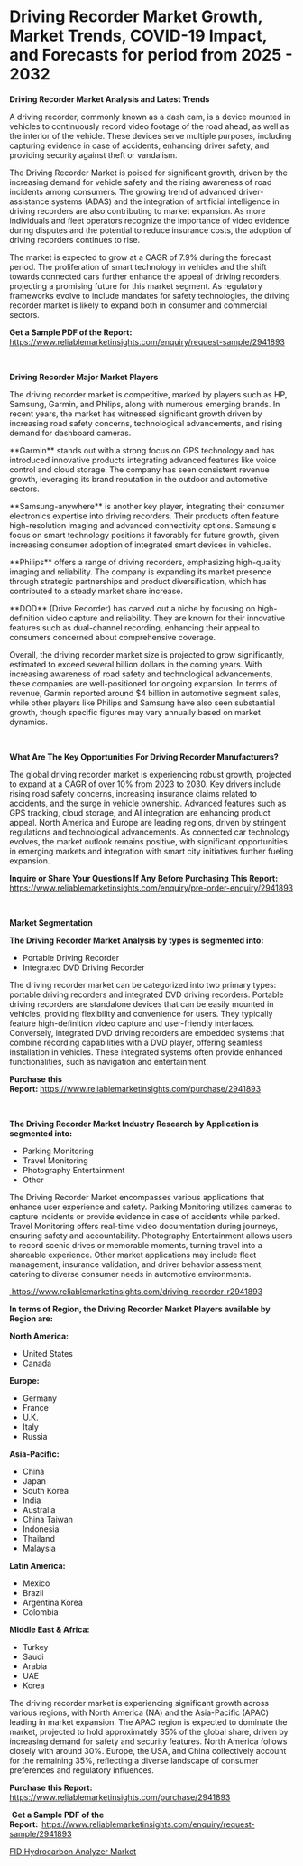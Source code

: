 <p><h1>Driving Recorder Market Growth, Market Trends, COVID-19 Impact, and Forecasts for period from 2025 - 2032</h1></p><p><strong>Driving Recorder Market Analysis and Latest Trends</strong></p>
<p><p>A driving recorder, commonly known as a dash cam, is a device mounted in vehicles to continuously record video footage of the road ahead, as well as the interior of the vehicle. These devices serve multiple purposes, including capturing evidence in case of accidents, enhancing driver safety, and providing security against theft or vandalism.</p><p>The Driving Recorder Market is poised for significant growth, driven by the increasing demand for vehicle safety and the rising awareness of road incidents among consumers. The growing trend of advanced driver-assistance systems (ADAS) and the integration of artificial intelligence in driving recorders are also contributing to market expansion. As more individuals and fleet operators recognize the importance of video evidence during disputes and the potential to reduce insurance costs, the adoption of driving recorders continues to rise.</p><p>The market is expected to grow at a CAGR of 7.9% during the forecast period. The proliferation of smart technology in vehicles and the shift towards connected cars further enhance the appeal of driving recorders, projecting a promising future for this market segment. As regulatory frameworks evolve to include mandates for safety technologies, the driving recorder market is likely to expand both in consumer and commercial sectors.</p></p>
<p><strong>Get a Sample PDF of the Report:&nbsp;</strong> <a href="https://www.reliablemarketinsights.com/enquiry/request-sample/2941893?utm_campaign=2669&utm_medium=2&utm_source=Github&utm_content=ia&utm_term=15032025&utm_id=driving-recorder">https://www.reliablemarketinsights.com/enquiry/request-sample/2941893</a></p>
<p>&nbsp;</p>
<p><strong>Driving Recorder Major Market Players</strong></p>
<p><p>The driving recorder market is competitive, marked by players such as HP, Samsung, Garmin, and Philips, along with numerous emerging brands. In recent years, the market has witnessed significant growth driven by increasing road safety concerns, technological advancements, and rising demand for dashboard cameras.</p><p>**Garmin** stands out with a strong focus on GPS technology and has introduced innovative products integrating advanced features like voice control and cloud storage. The company has seen consistent revenue growth, leveraging its brand reputation in the outdoor and automotive sectors.</p><p>**Samsung-anywhere** is another key player, integrating their consumer electronics expertise into driving recorders. Their products often feature high-resolution imaging and advanced connectivity options. Samsung's focus on smart technology positions it favorably for future growth, given increasing consumer adoption of integrated smart devices in vehicles.</p><p>**Philips** offers a range of driving recorders, emphasizing high-quality imaging and reliability. The company is expanding its market presence through strategic partnerships and product diversification, which has contributed to a steady market share increase. </p><p>**DOD** (Drive Recorder) has carved out a niche by focusing on high-definition video capture and reliability. They are known for their innovative features such as dual-channel recording, enhancing their appeal to consumers concerned about comprehensive coverage.</p><p>Overall, the driving recorder market size is projected to grow significantly, estimated to exceed several billion dollars in the coming years. With increasing awareness of road safety and technological advancements, these companies are well-positioned for ongoing expansion. In terms of revenue, Garmin reported around $4 billion in automotive segment sales, while other players like Philips and Samsung have also seen substantial growth, though specific figures may vary annually based on market dynamics.</p></p>
<p>&nbsp;</p>
<p><strong>What Are The Key Opportunities For Driving Recorder Manufacturers?</strong></p>
<p><p>The global driving recorder market is experiencing robust growth, projected to expand at a CAGR of over 10% from 2023 to 2030. Key drivers include rising road safety concerns, increasing insurance claims related to accidents, and the surge in vehicle ownership. Advanced features such as GPS tracking, cloud storage, and AI integration are enhancing product appeal. North America and Europe are leading regions, driven by stringent regulations and technological advancements. As connected car technology evolves, the market outlook remains positive, with significant opportunities in emerging markets and integration with smart city initiatives further fueling expansion.</p></p>
<p><strong>Inquire or Share Your Questions If Any Before Purchasing This Report:</strong> <a href="https://www.reliablemarketinsights.com/enquiry/pre-order-enquiry/2941893?utm_campaign=2669&utm_medium=2&utm_source=Github&utm_content=ia&utm_term=15032025&utm_id=driving-recorder">https://www.reliablemarketinsights.com/enquiry/pre-order-enquiry/2941893</a></p>
<p>&nbsp;</p>
<p><strong>Market Segmentation</strong></p>
<p><strong>The Driving Recorder Market Analysis by types is segmented into:</strong></p>
<p><ul><li>Portable Driving Recorder</li><li>Integrated DVD Driving Recorder</li></ul></p>
<p><p>The driving recorder market can be categorized into two primary types: portable driving recorders and integrated DVD driving recorders. Portable driving recorders are standalone devices that can be easily mounted in vehicles, providing flexibility and convenience for users. They typically feature high-definition video capture and user-friendly interfaces. Conversely, integrated DVD driving recorders are embedded systems that combine recording capabilities with a DVD player, offering seamless installation in vehicles. These integrated systems often provide enhanced functionalities, such as navigation and entertainment.</p></p>
<p><strong>Purchase this Report:&nbsp;</strong><a href="https://www.reliablemarketinsights.com/purchase/2941893?utm_campaign=2669&utm_medium=2&utm_source=Github&utm_content=ia&utm_term=15032025&utm_id=driving-recorder">https://www.reliablemarketinsights.com/purchase/2941893</a></p>
<p>&nbsp;</p>
<p><strong>The Driving Recorder Market Industry Research by Application is segmented into:</strong></p>
<p><ul><li>Parking Monitoring</li><li>Travel Monitoring</li><li>Photography Entertainment</li><li>Other</li></ul></p>
<p><p>The Driving Recorder Market encompasses various applications that enhance user experience and safety. Parking Monitoring utilizes cameras to capture incidents or provide evidence in case of accidents while parked. Travel Monitoring offers real-time video documentation during journeys, ensuring safety and accountability. Photography Entertainment allows users to record scenic drives or memorable moments, turning travel into a shareable experience. Other market applications may include fleet management, insurance validation, and driver behavior assessment, catering to diverse consumer needs in automotive environments.</p></p>
<p><a href="https://www.reliablemarketinsights.com/driving-recorder-r2941893?utm_campaign=2669&utm_medium=2&utm_source=Github&utm_content=ia&utm_term=15032025&utm_id=driving-recorder">&nbsp;https://www.reliablemarketinsights.com/driving-recorder-r2941893</a></p>
<p><strong>In terms of Region, the Driving Recorder Market Players available by Region are:</strong></p>
<p>
    <p> <strong> North America: </strong>
        <ul>
            <li>United States</li>
            <li>Canada</li>
        </ul>
        </p> 
    <p> <strong> Europe: </strong>
        <ul>
            <li>Germany</li>
            <li>France</li>
            <li>U.K.</li>
            <li>Italy</li>
            <li>Russia</li>
        </ul>
        </p> 
    <p> <strong> Asia-Pacific: </strong>
        <ul>
            <li>China</li>
            <li>Japan</li>
            <li>South Korea</li>
            <li>India</li>
            <li>Australia</li>
            <li>China Taiwan</li>
            <li>Indonesia</li>
            <li>Thailand</li>
            <li>Malaysia</li>
        </ul>
        </p> 
    <p> <strong> Latin America: </strong>
        <ul>
            <li>Mexico</li>
            <li>Brazil</li>
            <li>Argentina Korea</li>
            <li>Colombia</li>
        </ul>
        </p> 
    <p> <strong> Middle East & Africa: </strong>
        <ul>
            <li>Turkey</li>
            <li>Saudi</li>
            <li>Arabia</li>
            <li>UAE</li>
            <li>Korea</li>
        </ul>
    </p>
    </p>
<p><p>The driving recorder market is experiencing significant growth across various regions, with North America (NA) and the Asia-Pacific (APAC) leading in market expansion. The APAC region is expected to dominate the market, projected to hold approximately 35% of the global share, driven by increasing demand for safety and security features. North America follows closely with around 30%. Europe, the USA, and China collectively account for the remaining 35%, reflecting a diverse landscape of consumer preferences and regulatory influences.</p></p>
<p><strong>Purchase this Report: </strong><a href="https://www.reliablemarketinsights.com/purchase/2941893?utm_campaign=2669&utm_medium=2&utm_source=Github&utm_content=ia&utm_term=15032025&utm_id=driving-recorder">https://www.reliablemarketinsights.com/purchase/2941893</a></p>
<p>&nbsp;<strong>Get a Sample PDF of the Report:&nbsp;&nbsp;</strong><a href="https://www.reliablemarketinsights.com/enquiry/request-sample/2941893?utm_campaign=2669&utm_medium=2&utm_source=Github&utm_content=ia&utm_term=15032025&utm_id=driving-recorder">https://www.reliablemarketinsights.com/enquiry/request-sample/2941893</a></p>
<p><strong></strong></p>
<p><p><a href="https://github.com/curinbucan9/Market-Research-Report-List-1/blob/main/fid-hydrocarbon-analyzer-market.md?utm_campaign=2669&utm_medium=2&utm_source=Github&utm_content=ia&utm_term=15032025&utm_id=driving-recorder">FID Hydrocarbon Analyzer Market</a></p></p>